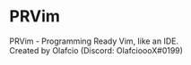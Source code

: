 # PRVim
 PRVim - Programming Ready Vim, like an IDE.<br>
 Created by Olafcio (Discord: OlafcioooX#0199)

